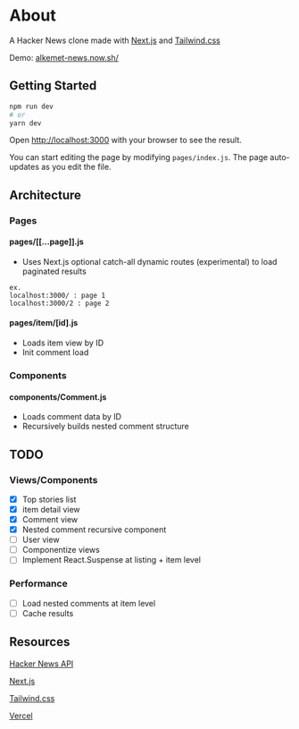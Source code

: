 # About

A Hacker News clone made with [Next.js](https://nextjs.org/) and [Tailwind.css](https://tailwindcss.com/)

Demo: [alkemet-news.now.sh/](https://alkemet-news.now.sh/)

## Getting Started

```bash
npm run dev
# or
yarn dev
```

Open [http://localhost:3000](http://localhost:3000) with your browser to see the result.

You can start editing the page by modifying `pages/index.js`. The page auto-updates as you edit the file.

## Architecture

### Pages

#### pages/[[...page]].js

- Uses Next.js optional catch-all dynamic routes (experimental) to load paginated results

```text
ex.
localhost:3000/ : page 1
localhost:3000/2 : page 2
```

#### pages/item/[id].js

- Loads item view by ID
- Init comment load

### Components

#### components/Comment.js

- Loads comment data by ID
- Recursively builds nested comment structure

## TODO

### Views/Components

- [x] Top stories list
- [x] item detail view
- [x] Comment view
- [x] Nested comment recursive component
- [ ] User view
- [ ] Componentize views
- [ ] Implement React.Suspense at listing + item level

### Performance

- [ ] Load nested comments at item level
- [ ] Cache results

## Resources

[Hacker News API](https://github.com/HackerNews/API)

[Next.js](https://nextjs.org/)

[Tailwind.css](https://tailwindcss.com/)

[Vercel](https://vercel.com/)
